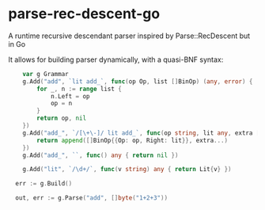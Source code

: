 # parse-rec-descent-go
A runtime recursive descendant parser inspired by Parse::RecDescent but in Go

It allows for building parser dynamically, with a quasi-BNF syntax:

```go
	var g Grammar
	g.Add("add", `lit add_`, func(op Op, list []BinOp) (any, error) {
		for _, n := range list {
			n.Left = op
			op = n
		}
		return op, nil
	})
	g.Add("add_", `/[\+\-]/ lit add_`, func(op string, lit any, extra []BinOp) any {
		return append([]BinOp{{Op: op, Right: lit}}, extra...)
	})
	g.Add("add_", ``, func() any { return nil })

	g.Add("lit", `/\d+/`, func(v string) any { return Lit{v} })

  err := g.Build()

  out, err := g.Parse("add", []byte("1+2+3"))
```

